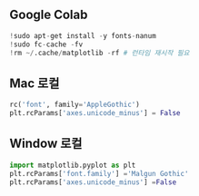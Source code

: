 ## Google Colab 
```python
!sudo apt-get install -y fonts-nanum
!sudo fc-cache -fv
!rm ~/.cache/matplotlib -rf # 런타임 재시작 필요
```

## Mac 로컬 
```python
rc('font', family='AppleGothic')
plt.rcParams['axes.unicode_minus'] = False
```

## Window 로컬  
```python
import matplotlib.pyplot as plt
plt.rcParams['font.family'] ='Malgun Gothic'
plt.rcParams['axes.unicode_minus'] =False
```
